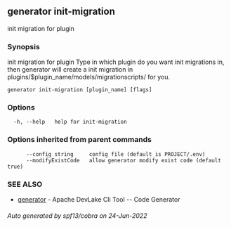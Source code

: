 ## generator init-migration

init migration for plugin

### Synopsis

init migration for plugin
Type in which plugin do you want init migrations in, then generator will create a init migration in plugins/$plugin_name/models/migrationscripts/ for you.

```
generator init-migration [plugin_name] [flags]
```

### Options

```
  -h, --help   help for init-migration
```

### Options inherited from parent commands

```
      --config string     config file (default is PROJECT/.env)
      --modifyExistCode   allow generator modify exist code (default true)
```

### SEE ALSO

* [generator](generator.md)	 - Apache DevLake Cli Tool -- Code Generator

###### Auto generated by spf13/cobra on 24-Jun-2022
